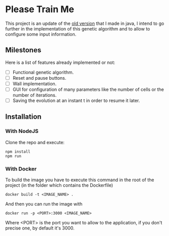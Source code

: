 # Please Train Me

This project is an update of the [old version](https://github.com/Emalios/PleaseTrainMe) that I made in java, I intend to go further in the implementation of this 
genetic algorithm and to allow to configure some input information.

## Milestones

Here is a list of features already implemented or not:

- [ ] Functional genetic algorithm.
- [ ] Reset and pause buttons.
- [ ] Wall implementation.
- [ ] GUI for configuration of many parameters like the number of cells or the number of iterations.
- [ ] Saving the evolution at an instant t in order to resume it later.

## Installation

### With NodeJS

Clone the repo and execute:
```
npm install
npm run
```

### With Docker

To build the image you have to execute this command in the root of the project 
(in the folder which contains the Dockerfile)

```
docker build -t <IMAGE_NAME> .
```

And then you can run the image with

```
docker run -p <PORT>:3000 <IMAGE_NAME>
```

Where \<PORT> is the port you want to allow to the application, if you don't precise one, by default it's 3000. 